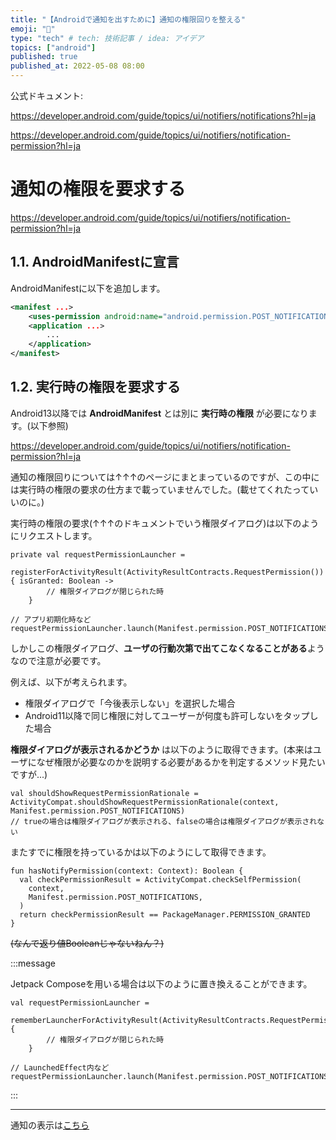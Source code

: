 ```yaml
---
title: "【Androidで通知を出すために】通知の権限回りを整える"
emoji: "📣"
type: "tech" # tech: 技術記事 / idea: アイデア
topics: ["android"]
published: true
published_at: 2022-05-08 08:00
---
```


公式ドキュメント:

https://developer.android.com/guide/topics/ui/notifiers/notifications?hl=ja

https://developer.android.com/guide/topics/ui/notifiers/notification-permission?hl=ja

# 通知の権限を要求する

https://developer.android.com/guide/topics/ui/notifiers/notification-permission?hl=ja

## 1.1. AndroidManifestに宣言

AndroidManifestに以下を追加します。

```xml:AndroidManifest.xml
<manifest ...>
    <uses-permission android:name="android.permission.POST_NOTIFICATIONS"/> <!-- ここ -->
    <application ...>
        ...
    </application>
</manifest>
```

## 1.2. 実行時の権限を要求する

Android13以降では **AndroidManifest** とは別に **実行時の権限** が必要になります。(以下参照)

https://developer.android.com/guide/topics/ui/notifiers/notification-permission?hl=ja

通知の権限回りについては↑↑↑のページにまとまっているのですが、この中には実行時の権限の要求の仕方まで載っていませんでした。(載せてくれたっていいのに。)

実行時の権限の要求(↑↑↑のドキュメントでいう権限ダイアログ)は以下のようにリクエストします。

```kotlin:実行時の権限の要求 (Activity バージョン)
private val requestPermissionLauncher =
    registerForActivityResult(ActivityResultContracts.RequestPermission()) { isGranted: Boolean ->
        // 権限ダイアログが閉じられた時
    }

// アプリ初期化時など
requestPermissionLauncher.launch(Manifest.permission.POST_NOTIFICATIONS)

```

しかしこの権限ダイアログ、**ユーザの行動次第で出てこなくなることがある**ようなので注意が必要です。

例えば、以下が考えられます。
- 権限ダイアログで「今後表示しない」を選択した場合
- Android11以降で同じ権限に対してユーザーが何度も許可しないをタップした場合

**権限ダイアログが表示されるかどうか** は以下のように取得できます。(本来はユーザになぜ権限が必要なのかを説明する必要があるかを判定するメソッド見たいですが...)

```kotlin:権限ダイアログが表示されるかを判定する
val shouldShowRequestPermissionRationale = ActivityCompat.shouldShowRequestPermissionRationale(context, Manifest.permission.POST_NOTIFICATIONS)
// trueの場合は権限ダイアログが表示される、falseの場合は権限ダイアログが表示されない
```

またすでに権限を持っているかは以下のようにして取得できます。

```kotlin:権限のチェック
fun hasNotifyPermission(context: Context): Boolean {
  val checkPermissionResult = ActivityCompat.checkSelfPermission(
    context,
    Manifest.permission.POST_NOTIFICATIONS,
  )
  return checkPermissionResult == PackageManager.PERMISSION_GRANTED
}
```

~~(なんで返り値Booleanじゃないねん？)~~

:::message 

Jetpack Composeを用いる場合は以下のように置き換えることができます。

```kotlin:実行時の権限の要求 (Jetpack Compose バージョン)
val requestPermissionLauncher =
    rememberLauncherForActivityResult(ActivityResultContracts.RequestPermission()) {
        // 権限ダイアログが閉じられた時
    }

// LaunchedEffect内など
requestPermissionLauncher.launch(Manifest.permission.POST_NOTIFICATIONS)
```

:::

---

通知の表示は[こちら](https://zenn.dev/tbsten/articles/droid-notification-create)
